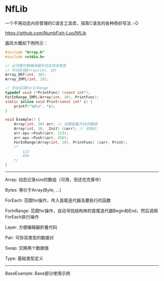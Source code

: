 # NfLib
一个不用动态内存管理的C语言工具库，探索C语言的各种奇妙写法 :-D

https://github.com/NumbFish-Luo/NfLib

画风大概如下例所示：

```c
#include "Array.h"
#include <stdio.h>

// 必须要代替编译器手动实现该类型
// 手动实现Array(int, 10)
Array_DEF(int, 10);
Array_IMPL(int, 10);

// 手动实现ForInRange
typedef void (*PrintFunc) (const int*);
ForInRange_IMPL(Array(int, 10), PrintFunc);
static inline void Print(const int* i) {
    printf("%d\n", *i);
}

void Example() {
    Array(int, 10) arr; // 创建容量为10的数组
    Array(int, 10, _Init) (&arr); // 初始化
    arr.ops->Push(&arr, 123);
    arr.ops->Push(&arr, 456);
    ForInRange(Array(int, 10), PrintFunc) (&arr, Print);
    /*
        123
        456
    */
}

```

---

Array: 动态记录size的数组（可用，但还在完善中）

Bytes: 等价于Array(Byte, ...)

ForEach: 范围for操作，传入首尾迭代器及要执行的函数

ForInRange: 范围for操作，自动寻找结构体的首尾迭代器Begin和End，然后调用ForEach执行操作

Layer: 方便编辑器折叠代码

Pair: 可存双类型的数据对

Swap: 交换两个数据值

Type: 基础类型定义

---

BaseExample: Base部分使用示例
